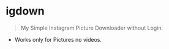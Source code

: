 # igdown
> My Simple Instagram Picture Downloader without Login. <br>
- Works only for Pictures no videos.
